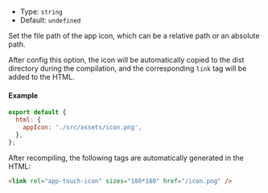 - Type: `string`
- Default: `undefined`

Set the file path of the app icon, which can be a relative path or an absolute path.

After config this option, the icon will be automatically copied to the dist directory during the compilation, and the corresponding `link` tag will be added to the HTML.

#### Example

```js
export default {
  html: {
    appIcon: './src/assets/icon.png',
  },
};
```

After recompiling, the following tags are automatically generated in the HTML:

```html
<link rel="app-touch-icon" sizes="180*180" href="/icon.png" />
```
